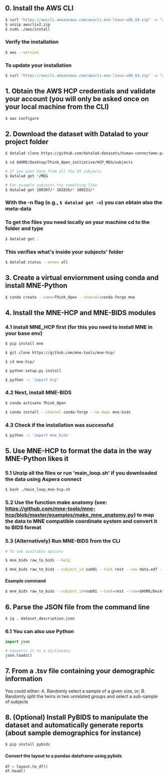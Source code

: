 ## 0. Install the AWS CLI

```sh
$ curl "https://awscli.amazonaws.com/awscli-exe-linux-x86_64.zip" -o "awscliv2.zip"
$ unzip awscliv2.zip
$ sudo ./aws/install
```

### Verify the installation

```sh
$ aws --version
```

### To update your installation

```sh
$ curl "https://awscli.amazonaws.com/awscli-exe-linux-x86_64.zip" -o "awscliv2.zip"
```

## 1. Obtain the AWS HCP credentials and validate your account (you will only be asked once on your local machine from the CLI)

```sh
$ aws configure
```

## 2. Download the dataset with Datalad to your project folder

```sh
$ datalad clone https://github.com/datalad-datasets/human-connectome-project-openaccess $HOME/Desktop/Think_Open_initiative/HCP_MEG/subjects

$ cd $HOME/Desktop/Think_Open_initiative/HCP_MEG/subjects

# If you want data from all the 95 subjects
$ datalad get */MEG

# For example subjects try something like
$ datalad get 100307/* 102816/* 106521/*
```

### With the -n flag (e.g., `$ datalad get -n`) you can obtain also the meta-data

### To get the files you need locally on your machine cd to the folder and type

```sh
$ datalad get .
```

### This verifies what's inside your subjects' folder

```sh
$ datalad status --annex all
```

## 3. Create a virtual enviornment using conda and install MNE-Python

```sh
$ conda create --name=Think_Open --channel=conda-forge mne
```

## 4. Install the MNE-HCP and MNE-BIDS modules

### 4.1 Install MNE_HCP first (for this you need to install MNE in your base env)

```sh
$ pip install mne

$ git clone https://github.com/mne-tools/mne-hcp/

$ cd mne-hcp/

$ python setup.py install

$ python -c 'import hcp'
```

### 4.2 Next, install MNE-BIDS

```sh
$ conda activate Think_Open

$ conda install --channel conda-forge --no-deps mne-bids
```

### 4.3 Check if the installation was successful

```sh
$ python -c 'import mne_bids'
```

## 5. Use MNE-HCP to format the data in the way MNE-Python likes it

### 5.1 Unzip all the files or run 'main_loop.sh' if you downloaded the data using Aspera connect

```sh
$ bash ./main_loop_mne-hcp.sh
```

### 5.2 Use the function make anatomy (see: https://github.com/mne-tools/mne-hcp/blob/master/examples/make_mne_anatomy.py) to map the data to MNE compatible coordinate system and convert it to BIDS format

### 5.3 (Alternatively) Run MNE-BIDS from the CLI

```sh
# To see available options

$ mne_bids raw_to_bids --help

$ mne_bids raw_to_bids --subject_id sub01 --task rest --raw data.edf --bids_root new_path
```

#### Example command

```sh
$ mne_bids raw_to_bids --subject_id=sub01 --task=rest --raw=$HOME/Desktop/Think_Open_initiative/HCP_MEG/From_Aspera/subjects/102816/MEG/Restin/rmegpreproc/102816_MEG_3-Restin_rmegpreproc.mat --bids_root=$HOME/Desktop/Think_Open_initiative/HCP_MEG/hcp_meg_subjects_for_mne/102816
```

## 6. Parse the JSON file from the command line

```sh
$ jq . dataset_description.json
```

### 6.1 You can also use Python

```python
import json

# Converts it to a dictionary
json.loads()
```

## 7. From a .tsv file containing your demographic information

You could either: A. Randomly select a sample of a given size, or; B. Randomly split the twins in two unrelated groups and select a sub-sample of subjects

## 8. (Optional) Install PyBIDS to manipulate the dataset and automatically generate reports (about sample demographics for instance)

```sh
$ pip install pybids
```

#### Convert the layout to a pandas dataframe using pybids

```python
df = layout.to_df()
df.head()
```

